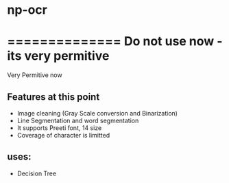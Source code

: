 np-ocr
======
==============
Do not use now - its very permitive
==============

Very Permitive now

Features at this point
--
* Image cleaning (Gray Scale conversion and Binarization)
* Line Segmentation and word segmentation
* It supports Preeti font, 14 size
* Coverage of character is limitted


uses:
--
* Decision Tree
